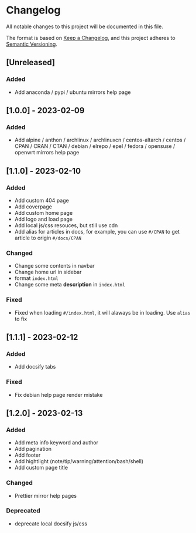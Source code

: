 # Changelog

All notable changes to this project will be documented in this file.

The format is based on [Keep a Changelog](https://keepachangelog.com/en/1.0.0/),
and this project adheres to [Semantic Versioning](https://semver.org/spec/v2.0.0.html).

## [Unreleased]

### Added

- Add anaconda / pypi / ubuntu mirrors help page

## [1.0.0] - 2023-02-09

### Added 

- Add alpine / anthon / archlinux / archlinuxcn / centos-altarch / centos / CPAN / CRAN / CTAN / debian / elrepo / epel / fedora / opensuse / openwrt mirrors help page

## [1.1.0] - 2023-02-10

### Added

- Add custom 404 page
- Add coverpage
- Add custom home page
- Add logo and load page
- Add local js/css resouces, but still use cdn
- Add alias for articles in docs, for example, you can use `#/CPAN` to get article to origin `#/docs/CPAN`

### Changed

- Change some contents in navbar
- Change home url in sidebar
- format `index.html`
- Change some meta **description** in `index.html`

### Fixed

- Fixed when loading `#/index.html`, it will alaways be in loading. Use `alias` to fix

## [1.1.1] - 2023-02-12

### Added

- Add docsify tabs

### Fixed

- Fix debian help page render mistake

## [1.2.0] - 2023-02-13

### Added

- Add meta info keyword and author
- Add pagination
- Add footer
- Add hightlight (note/tip/warning/attention/bash/shell)
- Add custom page title

### Changed

- Prettier mirror help pages 

### Deprecated

- deprecate local docsify js/css 